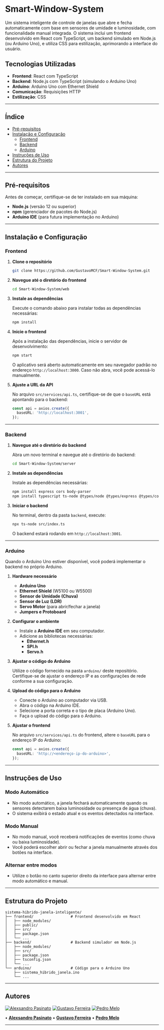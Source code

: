 # Smart-Window-System

Um sistema inteligente de controle de janelas que abre e fecha automaticamente com base em sensores de umidade e luminosidade, com funcionalidade manual integrada. O sistema inclui um frontend desenvolvido em React com TypeScript, um backend simulado em Node.js (ou Arduino Uno), e utiliza CSS para estilização, aprimorando a interface do usuário.

## Tecnologias Utilizadas

- **Frontend**: React com TypeScript
- **Backend**: Node.js com TypeScript (simulando o Arduino Uno)
- **Arduino**: Arduino Uno com Ethernet Shield
- **Comunicação**: Requisições HTTP
- **Estilização**: CSS

---

## Índice

- [Pré-requisitos](#pré-requisitos)
- [Instalação e Configuração](#instalação-e-configuração)
  - [Frontend](#frontend)
  - [Backend](#backend)
  - [Arduino](#arduino)
- [Instruções de Uso](#instruções-de-uso)
- [Estrutura do Projeto](#estrutura-do-projeto)
- [Autores](#autores)

---

## Pré-requisitos

Antes de começar, certifique-se de ter instalado em sua máquina:

- **Node.js** (versão 12 ou superior)
- **npm** (gerenciador de pacotes do Node.js)
- **Arduino IDE** (para futura implementação no Arduino)

---

## Instalação e Configuração

### Frontend

1. **Clone o repositório**

   ```bash
   git clone https://github.com/GustavoMCF/Smart-Window-System.git
   ```

2. **Navegue até o diretório do frontend**

   ```bash
   cd Smart-Window-System/web
   ```

3. **Instale as dependências**

   Execute o comando abaixo para instalar todas as dependências necessárias:

   ```bash
   npm install
   ```

4. **Inicie o frontend**

   Após a instalação das dependências, inicie o servidor de desenvolvimento:

   ```bash
   npm start
   ```

   O aplicativo será aberto automaticamente em seu navegador padrão no endereço `http://localhost:3000`. Caso não abra, você pode acessá-lo manualmente.

5. **Ajuste a URL da API**

   No arquivo `src/services/api.ts`, certifique-se de que o `baseURL` está apontando para o backend:

   ```typescript
   const api = axios.create({
     baseURL: 'http://localhost:3001',
   });
   ```

---

### Backend

1. **Navegue até o diretório do backend**

   Abra um novo terminal e navegue até o diretório do backend:

   ```bash
   cd Smart-Window-System/server
   ```

3. **Instale as dependências**

   Instale as dependências necessárias:

   ```bash
   npm install express cors body-parser
   npm install typescript ts-node @types/node @types/express @types/cors @types/body-parser --save-dev
   ```

3. **Iniciar o backend**

   No terminal, dentro da pasta `backend`, execute:

   ```bash
   npx ts-node src/index.ts
   ```

   O backend estará rodando em `http://localhost:3001`.

---

### Arduino

Quando o Arduino Uno estiver disponível, você poderá implementar o backend no próprio Arduino.

1. **Hardware necessário**

   - **Arduino Uno**
   - **Ethernet Shield** (W5100 ou W5500)
   - **Sensor de Umidade (Chuva)**
   - **Sensor de Luz (LDR)**
   - **Servo Motor** (para abrir/fechar a janela)
   - **Jumpers e Protoboard**

2. **Configurar o ambiente**

   - Instale a **Arduino IDE** em seu computador.
   - Adicione as bibliotecas necessárias:
     - **Ethernet.h**
     - **SPI.h**
     - **Servo.h**

3. **Ajustar o código do Arduino**

   Utilize o código fornecido na pasta `arduino/` deste repositório. Certifique-se de ajustar o endereço IP e as configurações de rede conforme a sua configuração.

4. **Upload do código para o Arduino**

   - Conecte o Arduino ao computador via USB.
   - Abra o código na Arduino IDE.
   - Selecione a porta correta e o tipo de placa (Arduino Uno).
   - Faça o upload do código para o Arduino.

5. **Ajustar o frontend**

   No arquivo `src/services/api.ts` do frontend, altere o `baseURL` para o endereço IP do Arduino:

   ```typescript
   const api = axios.create({
     baseURL: 'http://<endereço-ip-do-arduino>',
   });
   ```

---

## Instruções de Uso

### Modo Automático

- No modo automático, a janela fechará automaticamente quando os sensores detectarem baixa luminosidade ou presença de água (chuva).
- O sistema exibirá o estado atual e os eventos detectados na interface.

### Modo Manual

- No modo manual, você receberá notificações de eventos (como chuva ou baixa luminosidade).
- Você poderá escolher abrir ou fechar a janela manualmente através dos botões na interface.

### Alternar entre modos

- Utilize o botão no canto superior direito da interface para alternar entre modo automático e manual.

---

## Estrutura do Projeto

```
sistema-hibrido-janela-inteligente/
├── frontend/                 # Frontend desenvolvido em React
│   ├── node_modules/
│   ├── public/
│   ├── src/
│   ├── package.json
│   └── ...
├── backend/                  # Backend simulador em Node.js
│   ├── node_modules/
│   ├── src/
│   ├── package.json
│   ├── tsconfig.json
│   └── ...
└── arduino/                  # Código para o Arduino Uno
    ├── sistema_hibrido_janela.ino
    └── ...
```

---

## Autores

[![Alexsandro Pasinato](https://github.com/Alekk123.png?size=50)](https://github.com/Alekk123) 
[![Gustavo Ferreira](https://github.com/GustavoMCF.png?size=50)](https://github.com/GustavoMCF)
[![Pedro Melo](https://github.com/PedroHenriqueMM.png?size=50)](https://github.com/PedroHenriqueMM)

• [**Alexsandro Pasinato**](https://github.com/Alekk123) • [**Gustavo Ferreira**](https://github.com/GustavoMCF) • [**Pedro Melo**](https://github.com/PedroHenriqueMM)

---
